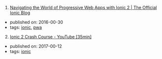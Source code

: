 1. [Navigating the World of Progressive Web Apps with Ionic 2  |  The Official Ionic Blog](http://blog.ionic.io/navigating-the-world-of-progressive-web-apps-with-ionic-2/)
  * published on: 2016-00-30
  * tags: [ionic](tags/ionic.md), [pwa](tags/pwa.md)
2. [Ionic 2 Crash Course - YouTube [35min]](https://www.youtube.com/watch?v=O2WiI9QrS5s)
  * published on: 2017-00-12
  * tags: [ionic](tags/ionic.md)
